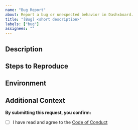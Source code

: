 ```yaml
---
name: "Bug Report"
about: Report a bug or unexpected behavior in Dashxboard.
title: "[Bug] <short description>"
labels: ["bug"]
assignees: ""
---
```


## Description

<!-- What happened? What did you expect to happen? -->

## Steps to Reproduce

<!-- List the steps to reproduce the bug -->

## Environment

<!-- Browser, OS, device, or other relevant info -->

## Additional Context

<!-- Any other information, screenshots, or context -->

**By submitting this request, you confirm:**

- [ ] I have read and agree to the [Code of Conduct](https://github.com/dashxboard/dashxboard-website/blob/main/CODE_OF_CONDUCT.md)
